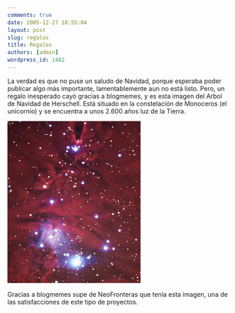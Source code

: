 ```yaml
---
comments: true
date: 2005-12-27 18:55:04
layout: post
slug: regalos
title: Regalos
authors: [admin]
wordpress_id: 1482
---
```


La verdad es que no puse un saludo de Navidad, porque esperaba poder publicar algo más importante, lamentablemente aun no está listo.
Pero, un regalo inesperado cayó gracias a blogmemes, y es esta imagen del Arbol de Navidad de Herschell. Está situado en la constelación de Monoceros (el unicornio) y se encuentra a unos 2.600 años luz de la Tierra.

![](arbol_de_navidad.jpg)

Gracias a blogmemes supe de NeoFronteras que tenía esta imagen, una de las satisfacciones de este tipo de proyectos.
